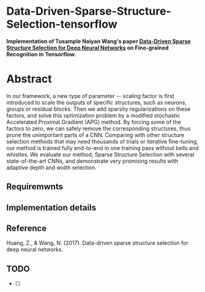 # Data-Driven-Sparse-Structure-Selection-tensorflow

**Implementation of Tusample Naiyan Wang's paper [Data-Driven Sparse Structure Selection for Deep Neural Networks](https://arxiv.org/abs/1707.01213) on Fine-grained Recognition in Tensorflow.**

# Abstract

In our framework, a new type of parameter -- scaling factor is first introduced to scale the outputs of specific structures, such as neurons, groups or residual blocks. Then we add sparsity regularizations on these factors, and solve this optimization problem by a modified stochastic Accelerated Proximal Gradient (APG) method. By forcing some of the factors to zero, we can safely remove the corresponding structures, thus prune the unimportant parts of a CNN. Comparing with other structure selection methods that may need thousands of trials or iterative fine-tuning, our method is trained fully end-to-end in one training pass without bells and whistles. We evaluate our method, Sparse Structure Selection with several state-of-the-art CNNs, and demonstrate very promising results with adaptive depth and width selection.

## Requiremwnts


## Implementation details

## Reference

Huang, Z., & Wang, N. (2017). Data-driven sparse structure selection for deep neural networks.


## TODO

- [ ]

